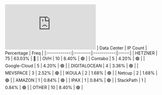 ![Diagramm](https://github.com/obajay/StateSync-snapshots/blob/main/Projects/Gitopia/1/README.md)
| Data Center | IP Count | Percentage | Freq |
|:------------:|:--------:|:-----------:|:-----:|
| HETZNER | 75 | 63.03% | 🔴 |
| OVH | 10 | 8.40% | 🟢 |
| Contabo | 5 | 4.20% | 🟢 |
| Google-Cloud | 5 | 4.20% | 🟢 |
| DIGITALOCEAN | 4 | 3.36% | 🟢 |
| MEVSPACE | 3 | 2.52% | 🟢 |
| IKOULA | 2 | 1.68% | 🟢 |
| Netcup | 2 | 1.68% | 🟢 |
| AMAZON | 1 | 0.84% | 🟢 |
| IPAX | 1 | 0.84% | 🟢 |
| StackPath | 1 | 0.84% | 🟢 |
| OTHER | 10 | 8.40% | 🟢 |